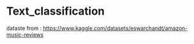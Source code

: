 # Text_classification
dataste from : https://www.kaggle.com/datasets/eswarchandt/amazon-music-reviews
